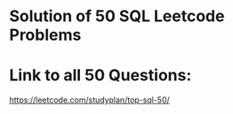 # Solution of 50 SQL Leetcode Problems
# Link to all 50 Questions: 
https://leetcode.com/studyplan/top-sql-50/

